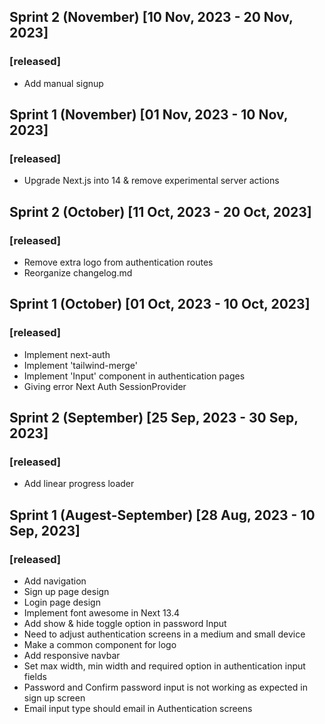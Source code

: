 ## Sprint 2 (November) [10 Nov, 2023 - 20 Nov, 2023]
### [released]

- Add manual signup

## Sprint 1 (November) [01 Nov, 2023 - 10 Nov, 2023]
### [released]
- Upgrade Next.js into 14 & remove experimental server actions

## Sprint 2 (October) [11 Oct, 2023 - 20 Oct, 2023]
### [released]
- Remove extra logo from authentication routes
- Reorganize changelog.md

## Sprint 1 (October) [01 Oct, 2023 - 10 Oct, 2023]
### [released]
- Implement next-auth
- Implement 'tailwind-merge'
- Implement 'Input' component in authentication pages
- Giving error Next Auth SessionProvider

## Sprint 2 (September) [25 Sep, 2023 - 30 Sep, 2023]
### [released]
- Add linear progress loader

## Sprint 1 (Augest-September) [28 Aug, 2023 - 10 Sep, 2023]
### [released]
- Add navigation
- Sign up page design
- Login page design
- Implement font awesome in Next 13.4
- Add show & hide toggle option in password Input
- Need to adjust authentication screens in a medium and small device
- Make a common component for logo 
- Add responsive navbar
- Set max width, min width and required option in authentication input fields
- Password and Confirm password input is not working as expected in sign up screen
- Email input type should email in Authentication screens
